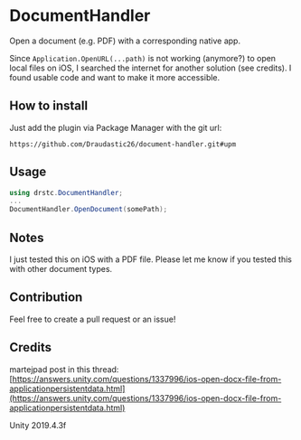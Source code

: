 # DocumentHandler

Open a document (e.g. PDF) with a corresponding native app.

Since ``Application.OpenURL(...path)`` is not working (anymore?) to open local files on iOS, I searched the internet for another solution (see credits). I found usable code and want to make it more accessible.

## How to install

Just add the plugin via Package Manager with the git url:  

```
https://github.com/Draudastic26/document-handler.git#upm
```

## Usage

```csharp
using drstc.DocumentHandler;
...
DocumentHandler.OpenDocument(somePath);
```

## Notes

I just tested this on iOS with a PDF file. Please let me know if you tested this with other document types.

## Contribution

Feel free to create a pull request or an issue!

## Credits

martejpad post in this thread: [https://answers.unity.com/questions/1337996/ios-open-docx-file-from-applicationpersistentdata.html](https://answers.unity.com/questions/1337996/ios-open-docx-file-from-applicationpersistentdata.html)

Unity 2019.4.3f
